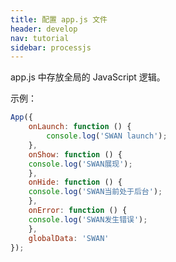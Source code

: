 ```yaml
---
title: 配置 app.js 文件
header: develop
nav: tutorial
sidebar: processjs
---
```




app.js 中存放全局的 JavaScript 逻辑。

<notice>示例： </notice>
```javascript
App({
    onLaunch: function () {
        console.log('SWAN launch');
    },
    onShow: function () {
	console.log('SWAN展现');
    },
    onHide: function () {
	console.log('SWAN当前处于后台');
    },
    onError: function () {
	console.log('SWAN发生错误');
    },
    globalData: 'SWAN'
});
```
